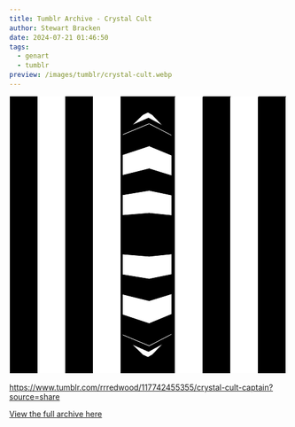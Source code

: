 ```yaml
---
title: Tumblr Archive - Crystal Cult
author: Stewart Bracken
date: 2024-07-21 01:46:50
tags:
  - genart
  - tumblr
preview: /images/tumblr/crystal-cult.webp
---
```


![Crystal Cult](/images/tumblr/crystal-cult.webp)

https://www.tumblr.com/rrredwood/117742455355/crystal-cult-captain?source=share

[View the full archive here](https://www.tumblr.com/rrredwood)